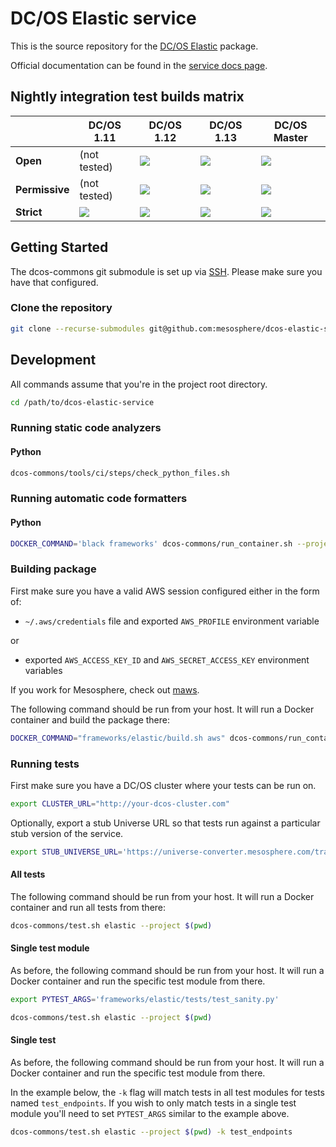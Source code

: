 # DC/OS Elastic service

This is the source repository for the [DC/OS
Elastic](https://mesosphere.com/service-catalog/elastic) package.

Official documentation can be found in the [service docs
page](https://docs.mesosphere.com/services/elastic/).

## Nightly integration test builds matrix

|                | DC/OS 1.11 | DC/OS 1.12 | DC/OS 1.13 | DC/OS Master |
| -------------- | ---------- | ---------- | ---------- | ------------ |
| **Open**       | (not tested) | <a href="https://teamcity.mesosphere.io/viewType.html?buildTypeId=DataServices_Elastic_IntegrationTests_DCOS_112_Open&guest=1"><img src="https://teamcity.mesosphere.io/app/rest/builds/buildType:(id:DataServices_Elastic_IntegrationTests_DCOS_112_Open)/statusIcon"/></a> | <a href="https://teamcity.mesosphere.io/viewType.html?buildTypeId=DataServices_Elastic_IntegrationTests_DCOS_113_Open&guest=1"><img src="https://teamcity.mesosphere.io/app/rest/builds/buildType:(id:DataServices_Elastic_IntegrationTests_DCOS_113_Open)/statusIcon"/></a> | <a href="https://teamcity.mesosphere.io/viewType.html?buildTypeId=DataServices_Elastic_IntegrationTests_DCOS_master_Open&guest=1"><img src="https://teamcity.mesosphere.io/app/rest/builds/buildType:(id:DataServices_Elastic_IntegrationTests_DCOS_master_Open)/statusIcon"/></a> |
| **Permissive** | (not tested) | <a href="https://teamcity.mesosphere.io/viewType.html?buildTypeId=DataServices_Elastic_IntegrationTests_DCOS_112_Permissive&guest=1"><img src="https://teamcity.mesosphere.io/app/rest/builds/buildType:(id:DataServices_Elastic_IntegrationTests_DCOS_112_Permissive)/statusIcon"/></a> | <a href="https://teamcity.mesosphere.io/viewType.html?buildTypeId=DataServices_Elastic_IntegrationTests_DCOS_113_Permissive&guest=1"><img src="https://teamcity.mesosphere.io/app/rest/builds/buildType:(id:DataServices_Elastic_IntegrationTests_DCOS_113_Permissive)/statusIcon"/></a> | <a href="https://teamcity.mesosphere.io/viewType.html?buildTypeId=DataServices_Elastic_IntegrationTests_DCOS_master_Permissive&guest=1"><img src="https://teamcity.mesosphere.io/app/rest/builds/buildType:(id:DataServices_Elastic_IntegrationTests_DCOS_master_Permissive)/statusIcon"/></a> |
| **Strict**     | <a href="https://teamcity.mesosphere.io/viewType.html?buildTypeId=DataServices_Elastic_IntegrationTests_DCOS_111_Strict&guest=1"><img src="https://teamcity.mesosphere.io/app/rest/builds/buildType:(id:DataServices_Elastic_IntegrationTests_DCOS_111_Strict)/statusIcon"/></a> | <a href="https://teamcity.mesosphere.io/viewType.html?buildTypeId=DataServices_Elastic_IntegrationTests_DCOS_112_Strict&guest=1"><img src="https://teamcity.mesosphere.io/app/rest/builds/buildType:(id:DataServices_Elastic_IntegrationTests_DCOS_112_Strict)/statusIcon"/></a> | <a href="https://teamcity.mesosphere.io/viewType.html?buildTypeId=DataServices_Elastic_IntegrationTests_DCOS_113_Strict&guest=1"><img src="https://teamcity.mesosphere.io/app/rest/builds/buildType:(id:DataServices_Elastic_IntegrationTests_DCOS_113_Strict)/statusIcon"/></a> | <a href="https://teamcity.mesosphere.io/viewType.html?buildTypeId=DataServices_Elastic_IntegrationTests_DCOS_master_Strict&guest=1"><img src="https://teamcity.mesosphere.io/app/rest/builds/buildType:(id:DataServices_Elastic_IntegrationTests_DCOS_master_Strict)/statusIcon"/></a> |

## Getting Started

The dcos-commons git submodule is set up via
[SSH](https://help.github.com/en/articles/connecting-to-github-with-ssh). Please
make sure you have that configured.

### Clone the repository

```bash
git clone --recurse-submodules git@github.com:mesosphere/dcos-elastic-service.git /path/to/dcos-elastic-service
```

## Development

All commands assume that you're in the project root directory.

```bash
cd /path/to/dcos-elastic-service
```

### Running static code analyzers

#### Python

```bash
dcos-commons/tools/ci/steps/check_python_files.sh
```

### Running automatic code formatters

#### Python

```bash
DOCKER_COMMAND='black frameworks' dcos-commons/run_container.sh --project $(pwd)
```

### Building package

First make sure you have a valid AWS session configured either in the form of:
- `~/.aws/credentials` file and exported `AWS_PROFILE` environment variable

or

- exported `AWS_ACCESS_KEY_ID` and `AWS_SECRET_ACCESS_KEY` environment variables

If you work for Mesosphere, check out
[maws](https://github.com/mesosphere/maws).

The following command should be run from your host. It will run a Docker
container and build the package there:

```bash
DOCKER_COMMAND="frameworks/elastic/build.sh aws" dcos-commons/run_container.sh --project $(pwd)
```

### Running tests

First make sure you have a DC/OS cluster where your tests can be run on.

```bash
export CLUSTER_URL="http://your-dcos-cluster.com"
```

Optionally, export a stub Universe URL so that tests run against a particular
stub version of the service.

```bash
export STUB_UNIVERSE_URL='https://universe-converter.mesosphere.com/transform?url=...'
```

#### All tests

The following command should be run from your host. It will run a Docker
container and run all tests from there:

```bash
dcos-commons/test.sh elastic --project $(pwd)
```

#### Single test module

As before, the following command should be run from your host. It will run a
Docker container and run the specific test module from there.

```bash
export PYTEST_ARGS='frameworks/elastic/tests/test_sanity.py'
```

```bash
dcos-commons/test.sh elastic --project $(pwd)
```

#### Single test

As before, the following command should be run from your host. It will run a
Docker container and run the specific test module from there.

In the example below, the `-k` flag will match tests in all test modules for
tests named `test_endpoints`. If you wish to only match tests in a single test
module you'll need to set `PYTEST_ARGS` similar to the example above.

```bash
dcos-commons/test.sh elastic --project $(pwd) -k test_endpoints
```
